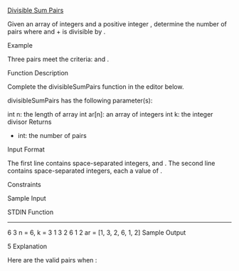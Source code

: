 [Divisible Sum Pairs](https://www.hackerrank.com/challenges/divisible-sum-pairs/problem)

Given an array of integers and a positive integer , determine the number of  pairs where  and  +  is divisible by .

Example



Three pairs meet the criteria:  and .

Function Description

Complete the divisibleSumPairs function in the editor below.

divisibleSumPairs has the following parameter(s):

int n: the length of array 
int ar[n]: an array of integers
int k: the integer divisor
Returns
- int: the number of pairs

Input Format

The first line contains  space-separated integers,  and .
The second line contains  space-separated integers, each a value of .

Constraints

Sample Input

STDIN           Function
-----           --------
6 3             n = 6, k = 3
1 3 2 6 1 2     ar = [1, 3, 2, 6, 1, 2]
Sample Output

 5
Explanation

Here are the  valid pairs when :

